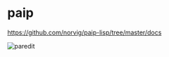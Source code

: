 # paip

https://github.com/norvig/paip-lisp/tree/master/docs


![paredit](https://raw.githubusercontent.com/joelittlejohn/paredit-cheatsheet/master/paredit.svg)
